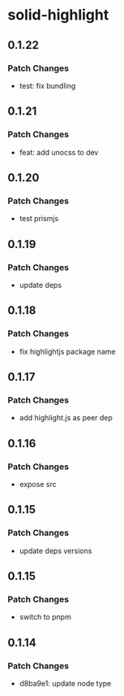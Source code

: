 # solid-highlight

## 0.1.22

### Patch Changes

- test: fix bundling

## 0.1.21

### Patch Changes

- feat: add unocss to dev

## 0.1.20

### Patch Changes

- test prismjs

## 0.1.19

### Patch Changes

- update deps

## 0.1.18

### Patch Changes

- fix highlightjs package name

## 0.1.17

### Patch Changes

- add highlight.js as peer dep

## 0.1.16

### Patch Changes

- expose src

## 0.1.15

### Patch Changes

- update deps versions

## 0.1.15

### Patch Changes

- switch to pnpm

## 0.1.14

### Patch Changes

- d8ba9e1: update node type
